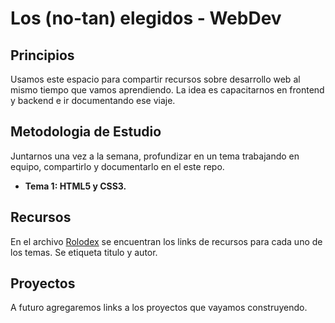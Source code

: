 # Los (no-tan) elegidos - WebDev

## Principios

Usamos este espacio para compartir recursos sobre desarrollo web al mismo tiempo que vamos aprendiendo.
La idea es capacitarnos en frontend y backend e ir documentando ese viaje.

## Metodologia de Estudio

Juntarnos una vez a la semana, profundizar en un tema trabajando en equipo, compartirlo y documentarlo en el este repo.

- **Tema 1: HTML5 y CSS3.** 

## Recursos

En el archivo [Rolodex](https://github.com/patyattack/elegidos-webdev/blob/master/ROLODEX.md) se encuentran los links de recursos para cada uno de los temas. Se etiqueta titulo y autor.

## Proyectos

A futuro agregaremos links a los proyectos que vayamos construyendo.
